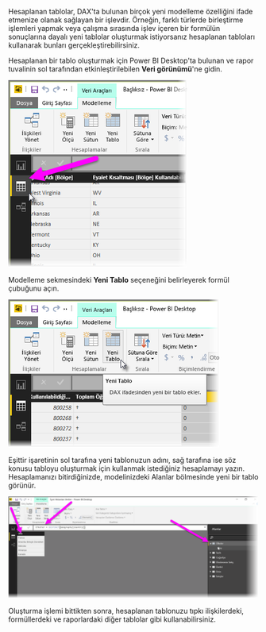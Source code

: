 Hesaplanan tablolar, DAX'ta bulunan birçok yeni modelleme özelliğini ifade etmenize olanak sağlayan bir işlevdir. Örneğin, farklı türlerde birleştirme işlemleri yapmak veya çalışma sırasında işlev içeren bir formülün sonuçlarına dayalı yeni tablolar oluşturmak istiyorsanız hesaplanan tabloları kullanarak bunları gerçekleştirebilirsiniz.

Hesaplanan bir tablo oluşturmak için Power BI Desktop'ta bulunan ve rapor tuvalinin sol tarafından etkinleştirilebilen **Veri görünümü**'ne gidin.

![](media/2-6-create-calculated-tables/2-6_1.png)

Modelleme sekmesindeki **Yeni Tablo** seçeneğini belirleyerek formül çubuğunu açın.

![](media/2-6-create-calculated-tables/2-6_1b.png)

Eşittir işaretinin sol tarafına yeni tablonuzun adını, sağ tarafına ise söz konusu tabloyu oluşturmak için kullanmak istediğiniz hesaplamayı yazın. Hesaplamanızı bitirdiğinizde, modelinizdeki Alanlar bölmesinde yeni bir tablo görünür.

![](media/2-6-create-calculated-tables/2-6_2.png)

Oluşturma işlemi bittikten sonra, hesaplanan tablonuzu tıpkı ilişkilerdeki, formüllerdeki ve raporlardaki diğer tablolar gibi kullanabilirsiniz.


